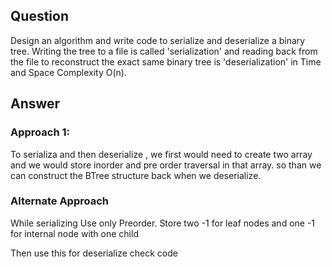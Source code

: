 ## Question

Design an algorithm and write code to serialize and deserialize a binary tree.
Writing the tree to a file is called 'serialization' and reading back from
the file to reconstruct the exact same binary tree is 'deserialization' in Time and Space Complexity O(n).

## Answer
### Approach 1:
To serializa and then deserialize , we first would need to create two array
and we would store inorder and pre order traversal in that array. so than we can construct the BTree structure
back when we deserialize.

### Alternate Approach
While serializing
Use only Preorder.
Store two -1 for leaf nodes
and one -1 for internal node with one child

Then use this for deserialize
check code